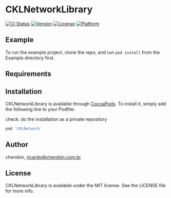 # CKLNetworkLibrary

[![CI Status](https://img.shields.io/travis/cherobin/CKLNetworkLibrary.svg?style=flat)](https://travis-ci.org/cherobin/CKLNetworkLibrary)
[![Version](https://img.shields.io/cocoapods/v/CKLNetworkLibrary.svg?style=flat)](https://cocoapods.org/pods/CKLNetworkLibrary)
[![License](https://img.shields.io/cocoapods/l/CKLNetworkLibrary.svg?style=flat)](https://cocoapods.org/pods/CKLNetworkLibrary)
[![Platform](https://img.shields.io/cocoapods/p/CKLNetworkLibrary.svg?style=flat)](https://cocoapods.org/pods/CKLNetworkLibrary)

## Example

To run the example project, clone the repo, and run `pod install` from the Example directory first.

## Requirements

## Installation

CKLNetworkLibrary is available through [CocoaPods](https://cocoapods.org). To install
it, simply add the following line to your Podfile:

check: do the installation as a private repository

```ruby
pod 'CKLNetwork'
```

## Author

cherobin, ricardo@cherobin.com.br

## License

CKLNetworkLibrary is available under the MIT license. See the LICENSE file for more info.
